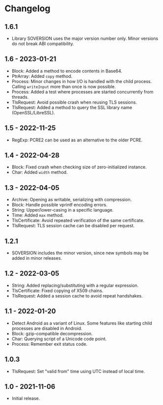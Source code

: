 # Changelog

## 1.6.1
* Library SOVERSION uses the major version number only. Minor versions do not break ABI compatibility.

## 1.6 - 2023-01-21
* Block: Added a method to encode contents in Base64.
* PtrArray: Added `copy` method.
* Process: Minor changes in how I/O is handled with the child process. Calling `writeInput` more than once is now possible.
* Process: Added a test where processes are started concurrently from threads.
* TlsRequest: Avoid possible crash when reusing TLS sessions.
* TlsRequest: Added a method to query the SSL library name (OpenSSL/LibreSSL).

## 1.5 - 2022-11-25
* RegExp: PCRE2 can be used as an alternative to the older PCRE.

## 1.4 - 2022-04-28
* Block: Fixed crash when checking size of zero-initialized instance.
* Char: Added `width` method.

## 1.3 - 2022-04-05
* Archive: Opening as writable, serializing with compression.
* Block: Handle possible vprintf encoding errors.
* String: Upper/lower-casing in a specific language.
* Time: Added `max` method.
* TlsCertificate: Avoid repeated verification of the same certificate.
* TlsRequest: TLS session cache can be disabled per request.

## 1.2.1
* SOVERSION includes the minor version, since new symbols may be added in minor releases.

## 1.2 - 2022-03-05
* String: Added replacing/substituting with a regular expression.
* TlsCertificate: Fixed copying of X509 chains.
* TlsRequest: Added a session cache to avoid repeat handshakes.

## 1.1 - 2022-01-20
* Detect Android as a variant of Linux. Some features like starting child processes are disabled in Android.
* Block: gzip-compatible decompression.
* Char: Querying script of a Unicode code point.
* Process: Remember exit status code.

## 1.0.3
* TlsRequest: Set "valid from" time using UTC instead of local time.

## 1.0 - 2021-11-06
* Initial release.
